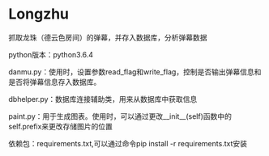 # Longzhu
抓取龙珠（德云色房间）的弹幕，并存入数据库，分析弹幕数据

python版本：python3.6.4

danmu.py：使用时，设置参数read_flag和write_flag，控制是否输出弹幕信息和是否将弹幕信息存入数据库。

dbhelper.py：数据库连接辅助类，用来从数据库中获取信息

paint.py：用于生成图表。使用时，可以通过更改__init__(self)函数中的self.prefix来更改存储图片的位置

依赖包：requirements.txt,可以通过命令pip install -r requirements.txt安装